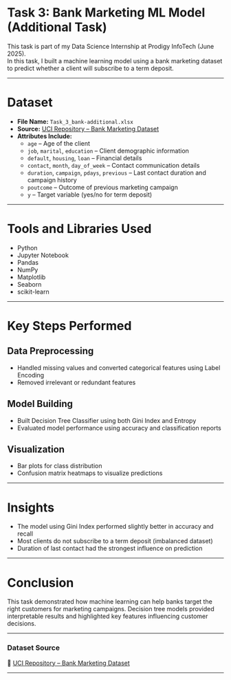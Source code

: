 # Task 3: Bank Marketing ML Model (Additional Task)

This task is part of my Data Science Internship at Prodigy InfoTech (June 2025).  
In this task, I built a machine learning model using a bank marketing dataset to predict whether a client will subscribe to a term deposit.

---
 
# Dataset

- **File Name:** `Task_3_bank-additional.xlsx`
- **Source:** [UCI Repository – Bank Marketing Dataset](https://archive.ics.uci.edu/ml/datasets/bank+marketing) 
- **Attributes Include:**
  - `age` – Age of the client  
  - `job`, `marital`, `education` – Client demographic information  
  - `default`, `housing`, `loan` – Financial details  
  - `contact`, `month`, `day_of_week` – Contact communication details  
  - `duration`, `campaign`, `pdays`, `previous` – Last contact duration and campaign history  
  - `poutcome` – Outcome of previous marketing campaign  
  - `y` – Target variable (yes/no for term deposit)

---

# Tools and Libraries Used

- Python  
- Jupyter Notebook  
- Pandas  
- NumPy  
- Matplotlib  
- Seaborn  
- scikit-learn  

---

# Key Steps Performed

## Data Preprocessing
- Handled missing values and converted categorical features using Label Encoding  
- Removed irrelevant or redundant features  

## Model Building
- Built Decision Tree Classifier using both Gini Index and Entropy  
- Evaluated model performance using accuracy and classification reports  

## Visualization
- Bar plots for class distribution  
- Confusion matrix heatmaps to visualize predictions  

---

# Insights

- The model using Gini Index performed slightly better in accuracy and recall  
- Most clients do not subscribe to a term deposit (imbalanced dataset)  
- Duration of last contact had the strongest influence on prediction  

---

# Conclusion

This task demonstrated how machine learning can help banks target the right customers for marketing campaigns. Decision tree models provided interpretable results and highlighted key features influencing customer decisions.

---

### Dataset Source

🔗 [UCI Repository – Bank Marketing Dataset](https://archive.ics.uci.edu/ml/datasets/bank+marketing)

---
